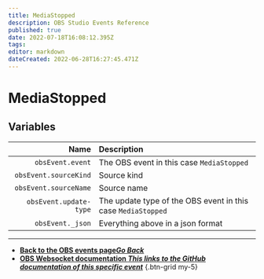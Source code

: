 ```yaml
---
title: MediaStopped
description: OBS Studio Events Reference
published: true
date: 2022-07-18T16:08:12.395Z
tags: 
editor: markdown
dateCreated: 2022-06-28T16:27:45.471Z
---
```


# MediaStopped

## Variables

Name | Description
----:|:------------
| `obsEvent.event` | The OBS event in this case `MediaStopped`
| `obsEvent.sourceKind` | Source kind
| `obsEvent.sourceName` | Source name
| `obsEvent.update-type` | The update type of the OBS event in this case `MediaStopped`
| `obsEvent._json` | Everything above in a json format

---

- [<i class="mdi mdi-chevron-left"></i>**Back to the OBS events page*Go Back***](/en/Broadcasters/OBS/Events)
- [<i class="mdi mdi-github"></i> **OBS Websocket documentation *This links to the GitHub documentation of this specific event***](https://github.com/obsproject/obs-websocket/blob/4.x-current/docs/generated/protocol.md#mediastopped)
{.btn-grid my-5}
